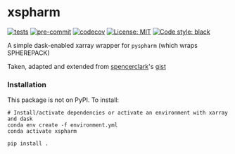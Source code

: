 # xspharm

[![tests](https://github.com/dougiesquire/xspharm/actions/workflows/tests.yml/badge.svg)](https://github.com/dougiesquire/xspharm/actions/workflows/tests.yml)
[![pre-commit](https://github.com/dougiesquire/xspharm/actions/workflows/pre-commit.yml/badge.svg)](https://github.com/dougiesquire/xspharm/actions/workflows/pre-commit.yml)
[![codecov](https://codecov.io/gh/dougiesquire/xspharm/branch/master/graph/badge.svg?token=XPK4V5X1TH)](https://codecov.io/gh/dougiesquire/xspharm)
[![License: MIT](https://img.shields.io/badge/License-MIT-green.svg)](https://github.com/dougiesquire/xspharm/blob/master/LICENSE)
[![Code style: black](https://img.shields.io/badge/code%20style-black-000000.svg)](https://github.com/python/black)

A simple dask-enabled xarray wrapper for `pyspharm` (which wraps SPHEREPACK)

Taken, adapted and extended from [spencerclark](https://github.com/spencerkclark)'s [gist](https://gist.github.com/spencerkclark/6a8e05a492111e52d8d8fb407d332611)

### Installation

This package is not on PyPI. To install:
```
# Install/activate dependencies or activate an environment with xarray and dask
conda env create -f environment.yml
conda activate xspharm

pip install .
```
